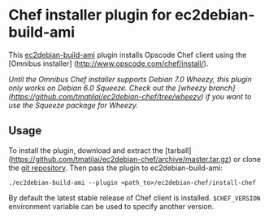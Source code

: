 # Chef installer plugin for ec2debian-build-ami

This [ec2debian-build-ami](https://github.com/andsens/ec2debian-build-ami)
plugin installs Opscode Chef client using the [Omnibus installer]
(http://www.opscode.com/chef/install/).

*Until the Omnibus Chef installer supports Debian 7.0 Wheezy, this plugin only
works on Debian 6.0 Squeeze. Check out the [wheezy branch]
(https://github.com/tmatilai/ec2debian-chef/tree/wheezy) if you want to use
the Squeeze package for Wheezy.*


## Usage

To install the plugin, download and extract the [tarball]
 (https://github.com/tmatilai/ec2debian-chef/archive/master.tar.gz)
or clone the [git repository](https://github.com/tmatilai/ec2debian-chef).
Then pass the plugin to ec2debian-build-ami:

    ./ec2debian-build-ami --plugin <path_to>/ec2debian-chef/install-chef

By default the latest stable release of Chef client is installed.
`$CHEF_VERSION` environment variable can be used to specify another version.
